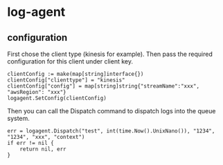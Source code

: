 # log-agent

## configuration

First chose the client type (kinesis for example). Then pass the required configuration for this client under client key.

	clientConfig := make(map[string]interface{})
	clientConfig["clienttype"] = "kinesis"
	clientConfig["config"] = map[string]string{"streamName":"xxx", "awsRegion": "xxx"}
	logagent.SetConfig(clientConfig)

Then you can call the Dispatch command to dispatch logs into the queue system.

	err = logagent.Dispatch("test", int(time.Now().UnixNano()), "1234", "1234", "xxx", "context")
	if err != nil {
		return nil, err
	}
